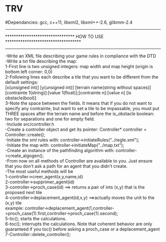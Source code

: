 # TRV
#Dependancies: gcc, c++11, libxml2, libxml++-2.6, glibmm-2.4

***********************************************************************************
********************************   HOW TO USE   ***********************************
***********************************************************************************
-Write an XML file describing your game rules in compliance with the DTD  
-Write a txt file describing the map:  
 1-First line is two unsigned integers: map width and map height (origin is bottom left corner: 0,0)  
 2-Following lines each describe a tile that you want to be different from the default settings:  
    [x(unsigned int)] [y(unsigned int)] [terrain name(string without spaces)] [contrainte 1(string)]:[value 1(float)];[contrainte n]:[value n] [is obstacle(bool)]  
 3-Note the space between the fields. It means that if you do not want to specify any contrainte, but want to set a tile to be impassable, you must put THREE spaces after the terrain name and before the is_obstacle boolean: two for separations and one for empty field.  
-Include src/controller.h  
-Create a controller object and get its pointer: Controller* controller = Controller::create();  
-Initiate the xml rules with: controller->initiateRules("../regle.xml");  
-Initiate the map with: controller->initiateMap("../map.txt");  
-Create an instance of the pathfinding algorithm with: controller->create_algogen();  
-From now on all methods of Controller are available to you. Just ensure that you don't ask a path for an agent that you didn't create.  
-The most useful methods will be  
 1-controller->creer_agent(x,y,name,id)  
 2-controller->supprimer_agent(id)  
 3-controller->proch_case(id) ==> returns a pair of ints (x,y) that is the proposed next tile  
 4-controller->deplacement_agent(id,x,y) ==>actually moves the unit to the (x,y) tile  
           example:  controller->deplacement_agent(1,controller->proch_case(1).first,controller->proch_case(1).second);  
 5-tic(); starts the calculations.  
 6-toc(); interrupts the calculations. Note that coherent behavior are only guaranteed if you toc() before asking a proch_case or a deplacement_agent  
 7-Controller::delete_controller();  
